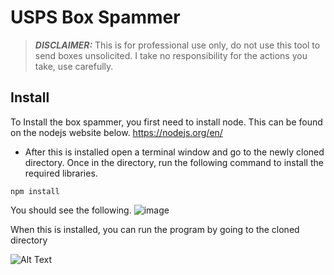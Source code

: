 # USPS Box Spammer

> **_DISCLAIMER:_** This is for professional use only, do not use this tool to send boxes unsolicited. I take no responsibility for the actions you take, use carefully.

## Install
To Install the box spammer, you first need to install node. This can be found on the nodejs website below. 
https://nodejs.org/en/

* After this is installed open a terminal window and go to the newly cloned directory. Once in the directory, run the following command to install the required libraries.
```
npm install
```
You should see the following.
![image](https://github.com/Random936/uspsboxspammer/blob/main/images/npminstall.PNG)

When this is installed, you can run the program by going to the cloned directory

![Alt Text](https://github.com/Random936/uspsboxspammer/blob/main/images/programgif.gif)
